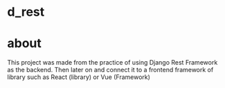 # d_rest
#
# about
This project was made from the practice of using Django Rest Framework as the backend. Then later on and connect it to a frontend framework of library such as React (library) or Vue (Framework)
